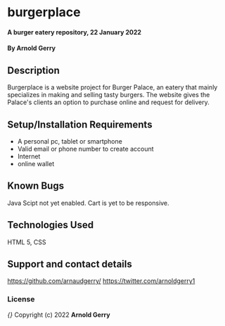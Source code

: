 # burgerplace
#### A burger eatery repository, 22 January 2022
#### By **Arnold Gerry**
## Description
Burgerplace is a website project for Burger Palace, an eatery that mainly specializes in making and selling tasty burgers. The website gives the Palace's clients an option to purchase online and request for delivery.
## Setup/Installation Requirements
* A personal pc, tablet or smartphone
* Valid email or phone number to create account
* Internet
* online wallet

## Known Bugs
Java Scipt not yet enabled. Cart is yet to be responsive.
## Technologies Used
HTML 5, CSS
## Support and contact details
https://github.com/arnaudgerry/ 
https://twitter.com/arnoldgerry1
### License
*{}*
Copyright (c) 2022 **Arnold Gerry**
